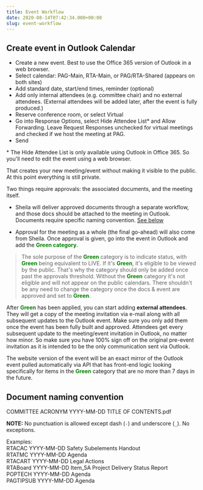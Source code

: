 ```yaml
---
title: Event Workflow
date: 2020-08-14T07:42:34.000+00:00
slug: event-workflow
---
```


## Create event in Outlook Calendar

- Create a new event. Best to use the Office 365 version of Outlook in a web browser.
- Select calendar: PAG-Main, RTA-Main, or PAG/RTA-Shared (appears on both sites)
- Add standard date, start/end times, reminder (optional)
- Add only internal attendees (e.g. committee chair) and no external attendees. (External attendees will be added later, after the event is fully produced.)
- Reserve conference room, or select Virtual
- Go into Response Options, select Hide Attendee List&#42; and Allow Forwarding. Leave Request Responses unchecked for virtual meetings and checked if we host the meeting at PAG. 
- Send

&#42; The Hide Attendee List is only available using Outlook in Office 365. So you'll need to edit the event using a web browser.

That creates your new meeting/event without making it visible to the public. At this point everything is still private.

Two things require approvals: the associated documents, and the meeting itself. 

- Sheila will deliver approved documents through a separate workflow, and those docs should be attached to the meeting in Outlook. Documents require specific naming convention. [See below](/event-workflow#document-naming-convention)

- Approval for the meeting as a whole (the final go-ahead) will also come from Sheila. Once approval is given, go into the event in Outlook and add the <b style="color:green;">Green category</b>. 

> The sole purpose of the <b style="color:green;">Green</b> category is to indicate status, with <b style="color:green;">Green</b> being equivalent to LIVE. If it's <b style="color:green;">Green</b>, it's eligible to be viewed by the public. That's why the category should only be added once past the approvals threshold. Without the <b style="color:green;">Green</b> category it's not eligible and will not appear on the public calendars. There shouldn't be any need to change the category once the docs & event are approved and set to <b style="color:green;">Green</b>.

After <b style="color:green;">Green</b> has been applied, you can start adding <b>external attendees</b>. They will get a copy of the meeting invitation via e-mail along with all subsequent updates to the Outlook event. Make sure you only add them once the event has been fully built and approved. Attendees get every subsequent update to the meeting/event invitation in Outlook, no matter how minor. So make sure you have 100% sign off on the original pre-event invitation as it is intended to be the only communication sent via Outlook.

The website version of the event will be an exact mirror of the Outlook event pulled automatically via API that has front-end logic looking specifically for items in the <b style="color:green;">Green</b> category that are no more than 7 days in the future. 

## Document naming convention
COMMITTEE ACRONYM YYYY-MM-DD TITLE OF CONTENTS.pdf

**NOTE:** No punctuation is allowed except dash (`-`) and underscore (`_`). No exceptions.

Examples:<br>
RTACAC YYYY-MM-DD Safety Subelements Handout<br>
RTATMC YYYY-MM-DD Agenda<br>
RTACART YYYY-MM-DD Legal Actions<br>
RTABoard YYYY-MM-DD Item_5A Project Delivery Status Report<br>
POPTECH YYYY-MM-DD Agenda<br>
PAGTIPSUB YYYY-MM-DD Agenda


